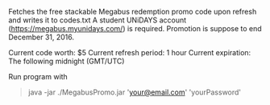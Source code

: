 Fetches the free stackable Megabus redemption promo code upon refresh and writes it to codes.txt
A student UNiDAYS account (https://megabus.myunidays.com/) is required.
Promotion is suppose to end December 31, 2016.

Current code worth: $5
Current refresh period: 1 hour
Current expiration: The following midnight (GMT/UTC)

Run program with

> java -jar ./MegabusPromo.jar 'your@email.com' 'yourPassword'
